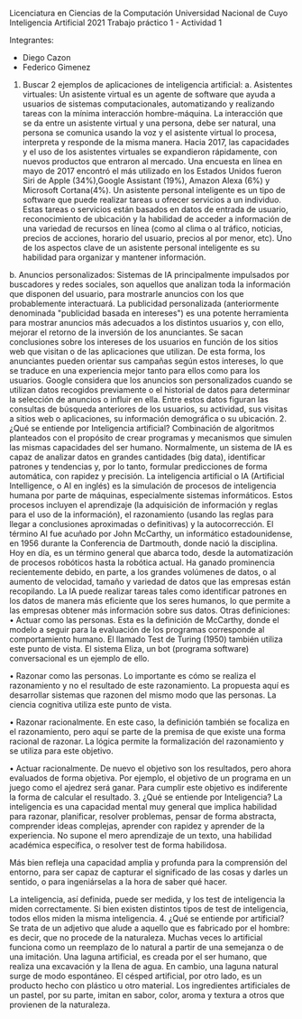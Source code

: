 Licenciatura en Ciencias de la Computación
Universidad Nacional de Cuyo
Inteligencia Artificial 2021
Trabajo práctico 1 - Actividad 1

Integrantes: 
- Diego Cazon
- Federico Gimenez

1.	Buscar 2 ejemplos de aplicaciones de inteligencia artificial:
a.	Asistentes virtuales: Un asistente virtual es un agente de software que ayuda a usuarios de sistemas computacionales, automatizando y realizando tareas con la mínima interacción hombre-máquina. La interacción que se da entre un asistente virtual y una persona, debe ser natural, una persona se comunica usando la voz y el asistente virtual lo procesa, interpreta y responde de la misma manera. Hacia 2017, las capacidades y el uso de los asistentes virtuales se expandieron rápidamente, con nuevos productos que entraron al mercado. Una encuesta en línea en mayo de 2017 encontró el más utilizado en los Estados Unidos fueron Siri de Apple (34%),Google Assistant (19%), Amazon Alexa (6%) y Microsoft Cortana(4%).  Un asistente personal inteligente es un tipo de software que puede realizar tareas u ofrecer servicios a un individuo. Estas tareas o servicios están basados en datos de entrada de usuario, reconocimiento de ubicación y la habilidad de acceder a información de una variedad de recursos en línea (como al clima o al tráfico, noticias, precios de acciones, horario del usuario, precios al por menor, etc). Uno de los aspectos clave de un asistente personal inteligente es su habilidad para organizar y mantener información.

b.	Anuncios personalizados: Sistemas de IA principalmente impulsados por buscadores y redes sociales, son aquellos que analizan toda la información que disponen del usuario, para mostrarle anuncios con los que probablemente interactuará. La publicidad personalizada (anteriormente denominada "publicidad basada en intereses") es una potente herramienta para mostrar anuncios más adecuados a los distintos usuarios y, con ello, mejorar el retorno de la inversión de los anunciantes. Se sacan conclusiones sobre los intereses de los usuarios en función de los sitios web que visitan o de las aplicaciones que utilizan. De esta forma, los anunciantes pueden orientar sus campañas según estos intereses, lo que se traduce en una experiencia mejor tanto para ellos como para los usuarios. Google considera que los anuncios son personalizados cuando se utilizan datos recogidos previamente o el historial de datos para determinar la selección de anuncios o influir en ella. Entre estos datos figuran las consultas de búsqueda anteriores de los usuarios, su actividad, sus visitas a sitios web o aplicaciones, su información demográfica o su ubicación.
2.	¿Qué se entiende por Inteligencia artificial?
Combinación de algoritmos planteados con el propósito de crear programas y mecanismos que simulen las mismas capacidades del ser humano. Normalmente, un sistema de IA es capaz de analizar datos en grandes cantidades (big data), identificar patrones y tendencias y, por lo tanto, formular predicciones de forma automática, con rapidez y precisión.
La inteligencia artificial o IA (Artificial Intelligence, o AI en inglés) es la simulación de procesos de inteligencia humana por parte de máquinas, especialmente sistemas informáticos. Estos procesos incluyen el aprendizaje (la adquisición de información y reglas para el uso de la información), el razonamiento (usando las reglas para llegar a conclusiones aproximadas o definitivas) y la autocorrección. El término AI fue acuñado por John McCarthy, un informático estadounidense, en 1956 durante la Conferencia de Dartmouth, donde nació la disciplina. Hoy en día, es un término general que abarca todo, desde la automatización de procesos robóticos hasta la robótica actual. Ha ganado prominencia recientemente debido, en parte, a los grandes volúmenes de datos, o al aumento de velocidad, tamaño y variedad de datos que las empresas están recopilando. La IA puede realizar tareas tales como identificar patrones en los datos de manera más eficiente que los seres humanos, lo que permite a las empresas obtener más información sobre sus datos.
Otras definiciones:
•	Actuar como las personas. Esta es la definición de McCarthy, donde el modelo a seguir para la evaluación de los programas corresponde al comportamiento humano. El llamado Test de Turing (1950) también utiliza este punto de vista. El sistema Eliza, un bot (programa software) conversacional es un ejemplo de ello.

•	Razonar como las personas. Lo importante es cómo se realiza el razonamiento y no el resultado de este razonamiento. La propuesta aquí es desarrollar sistemas que razonen del mismo modo que las personas. La ciencia cognitiva utiliza este punto de vista.

•	Razonar racionalmente. En este caso, la definición también se focaliza en el razonamiento, pero aquí se parte de la premisa de que existe una forma racional de razonar. La lógica permite la formalización del razonamiento y se utiliza para este objetivo.

•	Actuar racionalmente. De nuevo el objetivo son los resultados, pero ahora evaluados de forma objetiva. Por ejemplo, el objetivo de un programa en un juego como el ajedrez será ganar. Para cumplir este objetivo es indiferente la forma de calcular el resultado.
3.	¿Qué se entiende por Inteligencia?
La inteligencia es una capacidad mental muy general que implica habilidad para razonar, planificar, resolver problemas, pensar de forma abstracta, comprender ideas complejas, aprender con rapidez y aprender de la experiencia.
No supone el mero aprendizaje de un texto, una habilidad académica específica, o resolver test de forma habilidosa.

Más bien refleja una capacidad amplia y profunda para la comprensión del entorno, para ser capaz de capturar el significado de las cosas y darles un sentido, o para ingeniárselas a la hora de saber qué hacer.

La inteligencia, así definida, puede ser medida, y los test de inteligencia la miden correctamente. Si bien existen distintos tipos de test de inteligencia, todos ellos miden la misma inteligencia.
4.	¿Qué se entiende por artificial? 
Se trata de un adjetivo que alude a aquello que es fabricado por el hombre: es decir, que no procede de la naturaleza. Muchas veces lo artificial funciona como un reemplazo de lo natural a partir de una semejanza o de una imitación. Una laguna artificial, es creada por el ser humano, que realiza una excavación y la llena de agua. En cambio, una laguna natural surge de modo espontáneo. El césped artificial, por otro lado, es un producto hecho con plástico u otro material. Los ingredientes artificiales de un pastel, por su parte, imitan en sabor, color, aroma y textura a otros que provienen de la naturaleza.


